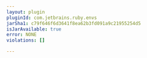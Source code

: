 ```yaml
---
layout: plugin
pluginId: com.jetbrains.ruby.envs
jarSha1: c79f646f6d3641f8ea62b3fd091a9c21955254d5
isJarAvailable: true
error: NONE
violations: []

---
```

